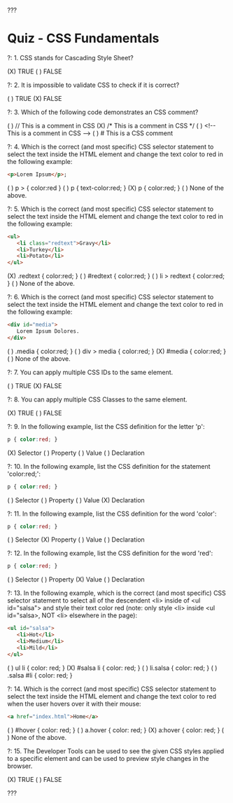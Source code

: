 

???

# Quiz - CSS Fundamentals

?: 1. CSS stands for Cascading Style Sheet?

(X) TRUE
( ) FALSE

?: 2. It is impossible to validate CSS to check if it is correct?

( ) TRUE
(X) FALSE

?: 3. Which of the following code demonstrates an CSS comment?

( ) // This is a comment in CSS
(X) /* This is a comment in CSS */
( ) &lt;!-- This is a comment in CSS --&gt;
( ) # This is a CSS comment

?: 4. Which is the correct (and most specific) CSS selector statement to select the text inside the HTML element and change the text color to red in the following example:

```html
<p>Lorem Ipsum</p>;
```

( ) p &gt; { color:red }
( ) p { text-color:red; }
(X) p { color:red; }
( ) None of the above.

?: 5. Which is the correct (and most specific) CSS selector statement to select the text inside the HTML element and change the text color to red in the following example:

```html
<ul>
   <li class="redtext">Gravy</li>
   <li>Turkey</li>
   <li>Potato</li>
</ul>
```

(X) .redtext { color:red; }
( ) #redtext { color:red; }
( ) li &gt; redtext { color:red; }
( ) None of the above.

?: 6. Which is the correct (and most specific) CSS selector statement to select the text inside the HTML element and change the text color to red in the following example:

```html
<div id="media">
   Lorem Ipsum Dolores.
</div>
```

( ) .media { color:red; }
( ) div &gt; media { color:red; }
(X) #media { color:red; }
( ) None of the above.

?: 7. You can apply multiple CSS IDs to the same element.

( ) TRUE
(X) FALSE

?: 8. You can apply multiple CSS Classes to the same element.

(X) TRUE
( ) FALSE

?: 9. In the following example, list the CSS definition for the letter 'p':

```css
p { color:red; }
```

(X) Selector
( ) Property
( ) Value
( ) Declaration

?: 10. In the following example, list the CSS definition for the statement 'color:red;':

```css
p { color:red; }
```

( ) Selector
( ) Property
( ) Value
(X) Declaration

?: 11. In the following example, list the CSS definition for the word 'color':

```css
p { color:red; }
```

( ) Selector
(X) Property
( ) Value
( ) Declaration

?: 12. In the following example, list the CSS definition for the word 'red':

```css
p { color:red; }
```

( ) Selector
( ) Property
(X) Value
( ) Declaration

?: 13. In the following example, which is the correct (and most specific) CSS selector statement to select all of the descendent &lt;li&gt; inside of  &lt;ul id="salsa"&gt; and style their text color red (note: only style &lt;li&gt; inside &lt;ul id="salsa&gt;, NOT &lt;li&gt; elsewhere in the page):

```html
<ul id="salsa">
   <li>Hot</li>
   <li>Medium</li>
   <li>Mild</li>
</ul>
```

( ) ul li { color: red; }
(X) #salsa li { color: red; }
( ) li.salsa { color: red; }
( ) .salsa #li { color: red; }

?: 14. Which is the correct (and most specific) CSS selector statement to select the text inside the HTML element and change the text color to red when the user hovers over it with their mouse:

```html
<a href="index.html">Home</a>
```

( ) #hover { color: red; }
( ) a.hover { color: red; }
(X) a:hover { color: red; }
( ) None of the above.

?: 15. The Developer Tools can be used to see the given CSS styles applied to a specific element and can be used to preview style changes in the browser.

(X) TRUE
( ) FALSE

???